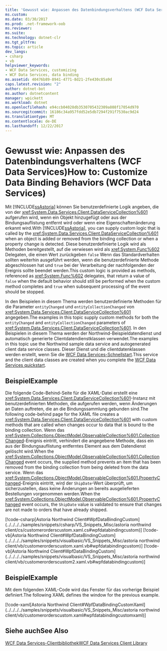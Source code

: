 ```yaml
---
title: 'Gewusst wie: Anpassen des Datenbindungsverhaltens (WCF Data Services)'
ms.custom: 
ms.date: 03/30/2017
ms.prod: .net-framework-oob
ms.reviewer: 
ms.suite: 
ms.technology: dotnet-clr
ms.tgt_pltfrm: 
ms.topic: article
dev_langs:
- csharp
- vb
helpviewer_keywords:
- WCF Data Services, customizing
- WCF Data Services, data binding
ms.assetid: 40476b89-8941-4771-8d21-2fe430c85a9d
caps.latest.revision: "2"
author: dotnet-bot
ms.author: dotnetcontent
manager: wpickett
ms.workload: dotnet
ms.openlocfilehash: e94ccb04028db3530705432309a808f17054d970
ms.sourcegitcommit: 16186c34a957fdd52e5db7294f291f7530ac9d24
ms.translationtype: MT
ms.contentlocale: de-DE
ms.lasthandoff: 12/22/2017
---
```

# <a name="how-to-customize-data-binding-behaviors-wcf-data-services"></a><span data-ttu-id="0952b-102">Gewusst wie: Anpassen des Datenbindungsverhaltens (WCF Data Services)</span><span class="sxs-lookup"><span data-stu-id="0952b-102">How to: Customize Data Binding Behaviors (WCF Data Services)</span></span>
<span data-ttu-id="0952b-103">Mit [!INCLUDE[ssAstoria](../../../../includes/ssastoria-md.md)] können Sie benutzerdefinierte Logik angeben, die von der <xref:System.Data.Services.Client.DataServiceCollection%601> aufgerufen wird, wenn ein Objekt hinzugefügt oder aus der Bindungsauflistung entfernt wird oder wenn eine Eigenschaftenänderung erkannt wird.</span><span class="sxs-lookup"><span data-stu-id="0952b-103">With [!INCLUDE[ssAstoria](../../../../includes/ssastoria-md.md)], you can supply custom logic that is called by the <xref:System.Data.Services.Client.DataServiceCollection%601> when an object is added or removed from the binding collection or when a property change is detected.</span></span> <span data-ttu-id="0952b-104">Diese benutzerdefinierte Logik wird als Methoden bereitgestellt, auf die verwiesen wird als <xref:System.Func%602> Delegaten, die einen Wert zurückgeben `false` Wenn das Standardverhalten sollten weiterhin ausgeführt werden, wenn die benutzerdefinierte Methode abgeschlossen hat und `true` bei der Verarbeitung der nachfolgenden der Ereignis sollte beendet werden.</span><span class="sxs-lookup"><span data-stu-id="0952b-104">This custom logic is provided as methods, referenced as <xref:System.Func%602> delegates, that return a value of `false` when the default behavior should still be performed when the custom method completes and `true` when subsequent processing of the event should be stopped.</span></span>  
  
 <span data-ttu-id="0952b-105">In den Beispielen in diesem Thema werden benutzerdefinierte Methoden für die Parameter `entityChanged` und `entityCollectionChanged` von <xref:System.Data.Services.Client.DataServiceCollection%601> angegeben.</span><span class="sxs-lookup"><span data-stu-id="0952b-105">The examples in this topic supply custom methods for both the `entityChanged` and `entityCollectionChanged` parameters of <xref:System.Data.Services.Client.DataServiceCollection%601>.</span></span> <span data-ttu-id="0952b-106">In den Beispielen in diesem Thema werden der Northwind-Beispieldatendienst und automatisch generierte Clientdatendienstklassen verwendet.</span><span class="sxs-lookup"><span data-stu-id="0952b-106">The examples in this topic use the Northwind sample data service and autogenerated client data service classes.</span></span> <span data-ttu-id="0952b-107">Dieser Dienst und die clientdatenklassen werden erstellt, wenn Sie die [WCF Data Services-Schnellstart](../../../../docs/framework/data/wcf/quickstart-wcf-data-services.md).</span><span class="sxs-lookup"><span data-stu-id="0952b-107">This service and the client data classes are created when you complete the [WCF Data Services quickstart](../../../../docs/framework/data/wcf/quickstart-wcf-data-services.md).</span></span>  
  
## <a name="example"></a><span data-ttu-id="0952b-108">Beispiel</span><span class="sxs-lookup"><span data-stu-id="0952b-108">Example</span></span>  
 <span data-ttu-id="0952b-109">Die folgende Code-Behind-Seite für die XAML-Datei erstellt eine <xref:System.Data.Services.Client.DataServiceCollection%601>-Instanz mit benutzerdefinierten Methoden, die aufgerufen werden, wenn Änderungen an Daten auftreten, die an die Bindungssammlung gebunden sind.</span><span class="sxs-lookup"><span data-stu-id="0952b-109">The following code-behind page for the XAML file creates a <xref:System.Data.Services.Client.DataServiceCollection%601> with custom methods that are called when changes occur to data that is bound to the binding collection.</span></span> <span data-ttu-id="0952b-110">Wenn das <xref:System.Collections.ObjectModel.ObservableCollection%601.CollectionChanged>-Ereignis eintritt, verhindert die angegebene Methode, dass ein aus der Bindungsauflistung entferntes Element aus dem Datendienst gelöscht wird.</span><span class="sxs-lookup"><span data-stu-id="0952b-110">When the <xref:System.Collections.ObjectModel.ObservableCollection%601.CollectionChanged> event occurs, the supplied method prevents an item that has been removed from the binding collection from being deleted from the data service.</span></span> <span data-ttu-id="0952b-111">Wenn das <xref:System.Collections.ObjectModel.ObservableCollection%601.PropertyChanged>-Ereignis eintritt, wird der `ShipDate`-Wert überprüft, um sicherzustellen, dass keine Änderungen an bereits ausgelieferten Bestellungen vorgenommen werden.</span><span class="sxs-lookup"><span data-stu-id="0952b-111">When the <xref:System.Collections.ObjectModel.ObservableCollection%601.PropertyChanged> event occurs, the `ShipDate` value is validated to ensure that changes are not made to orders that have already shipped.</span></span>  
  
 [!code-csharp[Astoria Northwind Client#WpfDataBindingCustom](../../../../samples/snippets/csharp/VS_Snippets_Misc/astoria northwind client/cs/customerorderscustom.xaml.cs#wpfdatabindingcustom)]
 [!code-vb[Astoria Northwind Client#WpfDataBindingCustom](../../../../samples/snippets/visualbasic/VS_Snippets_Misc/astoria northwind client/vb/customerorderscustom.xaml.vb#wpfdatabindingcustom)]
 [!code-vb[Astoria Northwind Client#WpfDataBindingCustom](../../../../samples/snippets/visualbasic/VS_Snippets_Misc/astoria northwind client/vb/customerorderscustom2.xaml.vb#wpfdatabindingcustom)]  
  
## <a name="example"></a><span data-ttu-id="0952b-112">Beispiel</span><span class="sxs-lookup"><span data-stu-id="0952b-112">Example</span></span>  
 <span data-ttu-id="0952b-113">Mit dem folgenden XAML-Code wird das Fenster für das vorherige Beispiel definiert.</span><span class="sxs-lookup"><span data-stu-id="0952b-113">The following XAML defines the window for the previous example.</span></span>  
  
 [!code-xaml[Astoria Northwind Client#WpfDataBindingCustomXaml](../../../../samples/snippets/visualbasic/VS_Snippets_Misc/astoria northwind client/vb/customerorderscustom.xaml#wpfdatabindingcustomxaml)]  
  
## <a name="see-also"></a><span data-ttu-id="0952b-114">Siehe auch</span><span class="sxs-lookup"><span data-stu-id="0952b-114">See Also</span></span>  
 [<span data-ttu-id="0952b-115">WCF Data Services-Clientbibliothek</span><span class="sxs-lookup"><span data-stu-id="0952b-115">WCF Data Services Client Library</span></span>](../../../../docs/framework/data/wcf/wcf-data-services-client-library.md)
